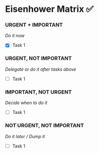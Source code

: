 # Eisenhower Matrix ✅

### URGENT + IMPORTANT
*Do it now*
- [x] Task 1

### URGENT, NOT IMPORTANT
*Delegate or do it after tasks above*
- [ ] Task 1

### IMPORTANT, NOT URGENT
*Decide when to do it*
- [ ] Task 1

### NOT URGENT, NOT IMPORTANT
*Do it later / Dump it*
- [ ] Task 1